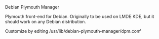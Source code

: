 Debian Plymouth Manager

Plymouth front-end for Debian.
Originally to be used on LMDE KDE, but it should work on any Debian distribution.

Customize by editing /usr/lib/debian-plymouth-manager/dpm.conf